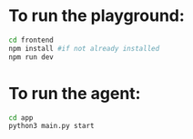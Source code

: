 # To run the playground:

```bash
cd frontend
npm install #if not already installed
npm run dev
```

# To run the agent:

```bash
cd app
python3 main.py start
```
